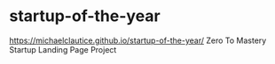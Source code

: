 # startup-of-the-year
https://michaelclautice.github.io/startup-of-the-year/
Zero To Mastery Startup Landing Page Project
